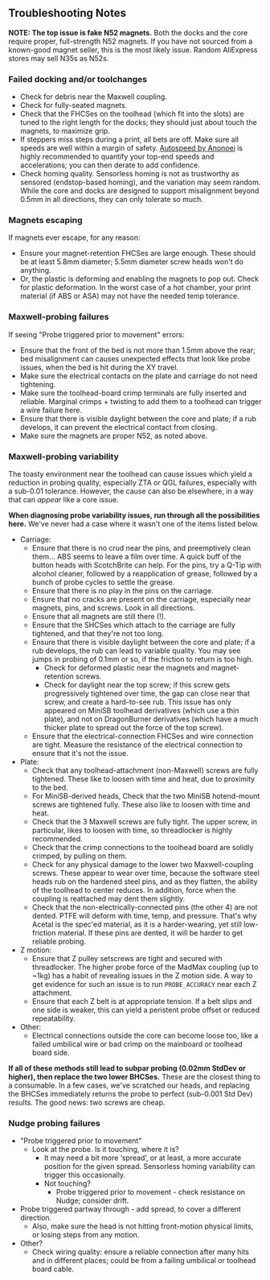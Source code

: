 ## Troubleshooting Notes

**NOTE: The top issue is fake N52 magnets.** Both the docks and the core require proper, full-strength N52 magnets. If you have not sourced from a known-good magnet seller, this is the most likely issue.  Random AliExpress stores may sell N35s as N52s.

### Failed docking and/or toolchanges

* Check for debris near the Maxwell coupling.
* Check for fully-seated magnets.
* Check that the FHCSes on the toolhead (which fit into the slots) are tuned to  the right length for the docks; they should just about touch the magnets, to maximize grip.
* If steppers miss steps during a print, all bets are off.  Make sure all speeds are well within a margin of safety.  [Autospeed by Anonoei](https://github.com/Anonoei/klipper_auto_speed/) is highly recommended to quantify your top-end speeds and accelerations; you can then derate to add confidence.
* Check homing quality.  Sensorless homing is not as trustworthy as sensored (endstop-based homing), and the variation may seem random.  While the core and docks are designed to support misalignment beyond 0.5mm in all directions, they can only tolerate so much.

### Magnets escaping
If magnets ever escape, for any reason:
* Ensure your magnet-retention FHCSes are large enough.  These should be at least 5.8mm diameter; 5.5mm diameter screw heads won't do anything.
* Or, the plastic is deforming and enabling the magnets to pop out.  Check for plastic deformation.  In the worst case of a hot chamber, your print material (if ABS or ASA) may not have the needed temp tolerance.

### Maxwell-probing failures
If seeing "Probe triggered prior to movement" errors:
* Ensure that the front of the bed is not more than 1.5mm above the rear; bed misalignment can causes unexpected effects that look like probe issues, when the bed is hit during the XY travel.
* Make sure the electrical contacts on the plate and carriage do not need tightening.
* Make sure the toolhead-board crimp terminals are fully inserted and reliable.  Marginal crimps + twisting to add them to a toolhead can trigger a wire failure here.
* Ensure that there is visible daylight between the core and plate; if a rub develops, it can prevent the electrical contact from closing.
* Make sure the magnets are proper N52, as noted above.

### Maxwell-probing variability

The toasty environment near the toolhead can cause issues which yield a reduction in probing quality, especially ZTA or QGL failures, especially with a sub-0.01 tolerance.  However, the cause can also be elsewhere, in a way that can *appear* like a core issue.

**When diagnosing probe variability issues, run through all the possibilities here.**  We've never had a case where it wasn't one of the items listed below.

* Carriage:
  * Ensure that there is no crud near the pins, and preemptively clean them... ABS seems to leave a film over time.  A quick buff of the button heads with ScotchBrite can help. For the pins, try a Q-Tip with alcohol cleaner, followed by a reapplication of grease, followed by a bunch of probe cycles to settle the grease.
  * Ensure that there is no play in the pins on the carriage.
  * Ensure that no cracks are present on the carriage, especially near magnets, pins, and screws.  Look in all directions.
  * Ensure that all magnets are still there (!).
  * Ensure that the SHCSes which attach to the carriage are fully tightened, and that they're not too long.
  * Ensure that there is visible daylight between the core and plate; if a rub develops, the rub can lead to variable quality.  You may see jumps in probing of 0.1mm or so, if the friction to return is too high.  
    * Check for deformed plastic near the magnets and magnet-retention screws.
    * Check for daylight near the top screw; if this screw gets progressively tightened over time, the gap can close near that screw, and create a hard-to-see rub.  This issue has only appeared on MiniSB toolhead derivatives (which use a thin plate), and not on DragonBurner derivatives (which have a much thicker plate to spread out the force of the top screw).
  * Ensure that the electrical-connection FHCSes and wire connection are tight. Measure the resistance of the electrical connection to ensure that it's not the issue.
* Plate:
  * Check that any toolhead-attachment (non-Maxwell) screws are fully tightened. These like to loosen with time and heat, due to proximity to the bed.
  * For MiniSB-derived heads, Check that the two MiniSB hotend-mount screws are tightened fully. These also like to loosen with time and heat.
  * Check that the 3 Maxwell screws are fully tight. The upper screw, in particular, likes to loosen with time, so threadlocker is highly recommended.
  * Check that the crimp connections to the toolhead board are solidly crimped, by pulling on them.
  * Check for any physical damage to the lower two Maxwell-coupling screws.  These appear to wear over time, because the software steel heads rub on the hardened steel pins, and as they flatten, the ability of the toolhead to center reduces.  In addition, force when the coupling is reattached may dent them slightly.
  * Check that the non-electrically-connected pins (the other 4) are not dented.  PTFE will deform with time, temp, and pressure.  That's why Acetal is the spec'ed material, as it is a harder-wearing, yet still low-friction material.  If these pins are dented, it will be harder to get reliable probing.
* Z motion:
  * Ensure that Z pulley setscrews are tight and secured with threadlocker.  The higher probe force of the MadMax coupling (up to ~1kg) has a habit of revealing issues in the Z motion side.  A way to get evidence for such an issue is to run `PROBE_ACCURACY` near each Z attachment.
  * Ensure that each Z belt is at appropriate tension.  If a belt slips and one side is weaker, this can yield a peristent probe offset or reduced repeatability.
* Other:
  * Electrical connections outside the core can become loose too, like a failed umbilical wire or bad crimp on the mainboard or toolhead board side.

**If all of these methods still lead to subpar probing (0.02mm StdDev or higher), then replace the two lower BHCSes.**  These are the closest thing to a consumable.  In a few cases, we've scratched our heads, and replacing the BHCSes immediately returns the probe to perfect (sub-0.001 Std Dev) results.  The good news: two screws are cheap.


### Nudge probing failures
* "Probe triggered prior to movement"
  * Look at the probe.  Is it touching, where it is?
    * It may need a bit more ‘spread’, or at least, a more accurate position for the given spread.  Sensorless homing variability can trigger this occasionally.
    * Not touching?
      * Probe triggered prior to movement - check resistance on Nudge; consider drift.
* Probe triggered partway through - add spread, to cover a different direction.
  * Also, make sure the head is not hitting front-motion physical limits, or losing steps from any motion.
* Other?  
  * Check wiring quality: ensure a reliable connection after many hits and in different places; could be from a failing umbilical or toolhead board cable.